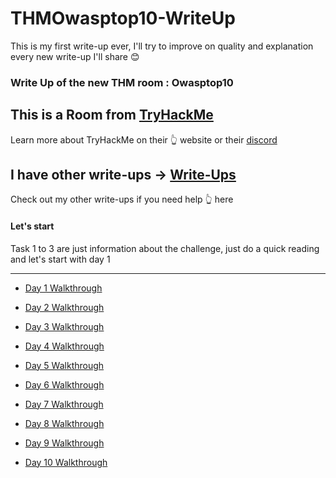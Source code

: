 # THMOwasptop10-WriteUp

This is my first write-up ever, I'll try to improve on quality and explanation every new write-up I'll share :blush:

### Write Up of the new THM room : Owasptop10

## This is a Room from [TryHackMe](https://tryhackme.com/ "TryHackMe")
Learn more about TryHackMe on their :point_up_2: website or their [discord](https://discord.gg/NAspqXF "discord")

## I have other write-ups -> [Write-Ups](https://github.com/LightFoe/THM-WriteUp#rooms "Write-Ups")
Check out my other write-ups if you need help :point_up_2: here

#### Let's start 

Task 1 to 3 are just information about the challenge, just do a quick reading and let's start with day 1
***
  * [Day 1 Walkthrough](https://github.com/LightFoe/THM-WriteUp/blob/master/Owasptop10/Days/Day1.md#day-1 "Day 1")

  * [Day 2 Walkthrough](https://github.com/LightFoe/THM-WriteUp/blob/master/Owasptop10/Days/Day2.md#day-2 "Day 2")
  
  * [Day 3 Walkthrough](https://github.com/LightFoe/THM-WriteUp/blob/master/Owasptop10/Days/Day3.md#day-3 "Day 3")
  
  * [Day 4 Walkthrough](https://github.com/LightFoe/THM-WriteUp/blob/master/Owasptop10/Days/Day4.md#day-4 "Day 4")

  * [Day 5 Walkthrough](https://github.com/LightFoe/THM-WriteUp/blob/master/Owasptop10/Days/Day5.md#day-5 "Day 5")
  
  * [Day 6 Walkthrough](https://github.com/LightFoe/THM-WriteUp/blob/master/Owasptop10/Days/Day6.md#day-6 "Day 6")

  * [Day 7 Walkthrough](https://github.com/LightFoe/THM-WriteUp/blob/master/Owasptop10/Days/Day7.md#day-7 "Day 7")

  * [Day 8 Walkthrough](https://github.com/LightFoe/THM-WriteUp/blob/master/Owasptop10/Days/Day8.md#day-8 "Day 8")

  * [Day 9 Walkthrough](https://github.com/LightFoe/THM-WriteUp/blob/master/Owasptop10/Days/Day9.md#day-9 "Day 9")
   
  * [Day 10 Walkthrough](https://github.com/LightFoe/THM-WriteUp/blob/master/Owasptop10/Days/Day10.md#day-10 "Day 10")
